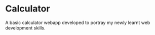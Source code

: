 # Calculator
A basic calculator webapp developed to portray my newly learnt web development skills.
